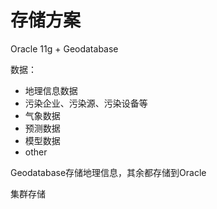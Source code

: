 存储方案
====

Oracle 11g + Geodatabase

数据：
* 地理信息数据
* 污染企业、污染源、污染设备等
* 气象数据
* 预测数据
* 模型数据
* other

Geodatabase存储地理信息，其余都存储到Oracle

集群存储

